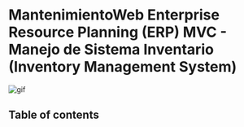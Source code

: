 # MantenimientoWeb Enterprise Resource Planning (ERP) MVC - Manejo de Sistema Inventario (Inventory Management System)
 
![gif](https://user-images.githubusercontent.com/74038190/212748842-9fcbad5b-6173-4175-8a61-521f3dbb7514.gif)

<h2>Table of contents</h2>
